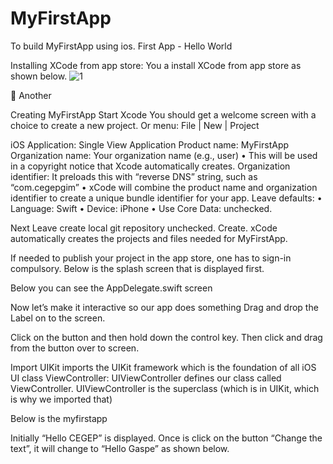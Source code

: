 # MyFirstApp
To build MyFirstApp using ios.
First App - Hello World

Installing XCode from app store:
You a install XCode from app store as shown below.
![1](https://user-images.githubusercontent.com/74371450/106769101-9ce4ca80-6662-11eb-97f8-0e1b31071110.jpg)
 
	Another
 
 
 
Creating MyFirstApp
Start Xcode
You should get a welcome screen with a choice to create a new project.
Or menu: File | New | Project
 
 
iOS Application: Single View Application
Product name: MyFirstApp
Organization name: Your organization name (e.g., user)
• This will be used in a copyright notice that Xcode automatically creates.
Organization identifier: It preloads this with “reverse DNS” string, such as “com.cegepgim”
• xCode will combine the product name and organization identifier to create a unique bundle
identifier for your app.
Leave defaults:
• Language: Swift
• Device: iPhone
• Use Core Data: unchecked.
 
Next
Leave create local git repository unchecked.
Create.
xCode automatically creates the projects and files needed for MyFirstApp.
 
If needed to publish your project in the app store, one has to sign-in compulsory.
Below is the splash screen that is displayed first.
 
Below you can see the AppDelegate.swift screen


 
Now let’s make it interactive so our app does something
Drag and drop the Label on to the screen.
 
 
Click on the button and then hold down the control key.
Then click and drag from the button over to screen.
 
 
 
Import UIKit imports the UIKit framework which is the foundation of all iOS UI
class ViewController: UIViewController defines our class called ViewController.
UIViewController is the superclass (which is in UIKit, which is why we imported that)
 
Below is the myfirstapp
 
 
Initially “Hello CEGEP” is displayed.
Once is click on the button “Change the text”, it will change to “Hello Gaspe” as shown below.
 

